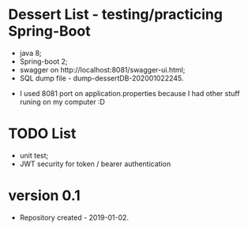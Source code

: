 # Dessert List - testing/practicing Spring-Boot
- java 8;
- Spring-boot 2;
- swagger on http://localhost:8081/swagger-ui.html;
- SQL dump file - dump-dessertDB-202001022245.

* I used 8081 port on application.properties because I had other stuff runing on my computer :D

# TODO List
- unit test;
- JWT security for token / bearer authentication

# version 0.1
- Repository created - 2019-01-02.

